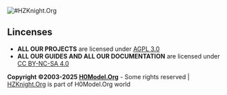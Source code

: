 ![#HZKnight.Org](https://brend.h0model.org/sites/hzknight/courrent/hzknight_logo%20(1).png) 

Lincenses
-------------------------
- **ALL OUR PROJECTS** are licensed under [AGPL 3.0](https://www.gnu.org/licenses/agpl-3.0.html)
- **ALL OUR GUIDES AND ALL OUR DOCUMENTATION** are licensed under [CC BY-NC-SA 4.0](https://creativecommons.org/licenses/by-nc-sa/4.0/)

**Copyright ©2003-2025 [H0Model.Org](https://www.h0model.org)** - Some rights reserved | [HZKnight.Org](https://www.hzknight.org) is part of H0Model.Org world 
